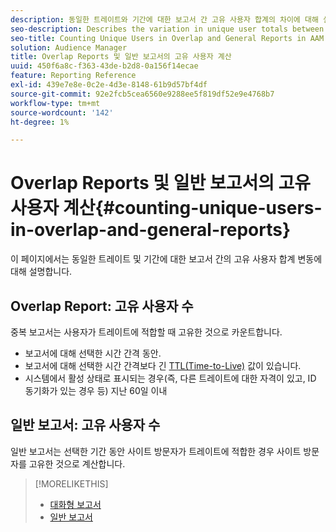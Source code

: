 ```yaml
---
description: 동일한 트레이트와 기간에 대한 보고서 간 고유 사용자 합계의 차이에 대해 설명합니다.
seo-description: Describes the variation in unique user totals between reports for the same trait and time period in Adobe Audience Manager
seo-title: Counting Unique Users in Overlap and General Reports in AAM
solution: Audience Manager
title: Overlap Reports 및 일반 보고서의 고유 사용자 계산
uuid: 450f6a8c-f363-43de-b2d8-0a156f14ecae
feature: Reporting Reference
exl-id: 439e7e8e-0c2e-4d3e-8148-61b9d57bf4df
source-git-commit: 92e2fcb5cea6560e9288ee5f819df52e9e4768b7
workflow-type: tm+mt
source-wordcount: '142'
ht-degree: 1%

---
```


# Overlap Reports 및 일반 보고서의 고유 사용자 계산{#counting-unique-users-in-overlap-and-general-reports}

이 페이지에서는 동일한 트레이트 및 기간에 대한 보고서 간의 고유 사용자 합계 변동에 대해 설명합니다.

<!-- 

c_unique_user_counts.xml

 -->

## Overlap Report: 고유 사용자 수

중복 보고서는 사용자가 트레이트에 적합할 때 고유한 것으로 카운트합니다.

* 보고서에 대해 선택한 시간 간격 동안.
* 보고서에 대해 선택한 시간 간격보다 긴 [TTL(Time-to-Live)](../features/traits/segment-ttl-explained.md) 값이 있습니다.
* 시스템에서 활성 상태로 표시되는 경우(즉, 다른 트레이트에 대한 자격이 있고, ID 동기화가 있는 경우 등) 지난 60일 이내

## 일반 보고서: 고유 사용자 수

일반 보고서는 선택한 기간 동안 사이트 방문자가 트레이트에 적합한 경우 사이트 방문자를 고유한 것으로 계산합니다.

>[!MORELIKETHIS]
>
>* [대화형 보고서](../reporting/dynamic-reports/dynamic-reports.md#interactive-and-overlap-reports)
>* [일반 보고서](../reporting/general-reports.md#general-reports-overview)
